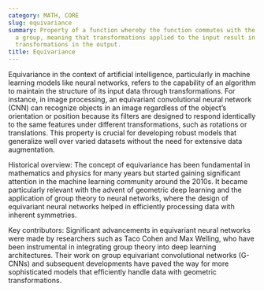 ```yaml
---
category: MATH, CORE
slug: equivariance
summary: Property of a function whereby the function commutes with the actions of
  a group, meaning that transformations applied to the input result in proportional
  transformations in the output.
title: Equivariance
---
```


Equivariance in the context of artificial intelligence, particularly in machine learning models like neural networks, refers to the capability of an algorithm to maintain the structure of its input data through transformations. For instance, in image processing, an equivariant convolutional neural network (CNN) can recognize objects in an image regardless of the object’s orientation or position because its filters are designed to respond identically to the same features under different transformations, such as rotations or translations. This property is crucial for developing robust models that generalize well over varied datasets without the need for extensive data augmentation.

Historical overview:
The concept of equivariance has been fundamental in mathematics and physics for many years but started gaining significant attention in the machine learning community around the 2010s. It became particularly relevant with the advent of geometric deep learning and the application of group theory to neural networks, where the design of equivariant neural networks helped in efficiently processing data with inherent symmetries.

Key contributors:
Significant advancements in equivariant neural networks were made by researchers such as Taco Cohen and Max Welling, who have been instrumental in integrating group theory into deep learning architectures. Their work on group equivariant convolutional networks (G-CNNs) and subsequent developments have paved the way for more sophisticated models that efficiently handle data with geometric transformations.